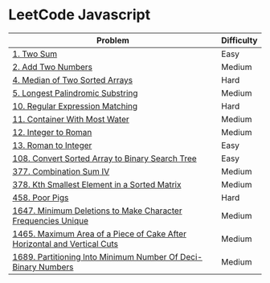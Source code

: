 # LeetCode Javascript

|Problem | Difficulty|
|---|---|
|[1. Two Sum](./Solutions/1%20-%20Two%20Sum.js)   | Easy   |
|[2. Add Two Numbers](./Solutions/2.%20Add%20Two%20Numbers.js)   |Medium   |
|[4. Median of Two Sorted Arrays](./Solutions/4%20-%20Median%20of%20Two%20Sorted%20Arrays.js)   |Hard   |
|[5. Longest Palindromic Substring](./Solutions/5%20-%20Longest%20Palindromic%20Substring.js)   |Medium   |
|[10. Regular Expression Matching](./Solutions/10%20-%20Regular%20Expression%20Matching.js)   |Hard   |
|[11. Container With Most Water](./Solutions/11%20-%20Container%20With%20Most%20Water.js)   |Medium   |
|[12. Integer to Roman](./Solutions/12%20-%20Integer%20to%20Roman.js)   |Medium   |
|[13. Roman to Integer](./Solutions/13%20-%20Roman%20to%20Integer.js)   |Easy   |
|[108. Convert Sorted Array to Binary Search Tree](./Solutions/108%20-%20Convert%20Sorted%20Array%20to%20Binary%20Search%20Tree.js)   |Easy   |
|[377. Combination Sum IV](./Solutions/377%20-%20Combination%20Sum%20IV.js)   |Medium   |
|[378. Kth Smallest Element in a Sorted Matrix](./Solutions/378%20-%20Kth%20Smallest%20Element%20in%20a%20Sorted%20Matrix.js)   |Medium   |
|[458. Poor Pigs](./Solutions/458%20-%20Poor%20Pigs.js)   |Hard   |
|[1647. Minimum Deletions to Make Character Frequencies Unique](./Solutions/1647%20-%20Minimum%20Deletions%20to%20Make%20Character%20Frequencies%20Unique.js)   |Medium   |
|[1465. Maximum Area of a Piece of Cake After Horizontal and Vertical Cuts](./Solutions/1465%20-%20%20Maximum%20Area%20of%20a%20Piece%20of%20Cake%20After%20Horizontal%20and%20Vertical%20Cuts.js)   |Medium   |
|[1689. Partitioning Into Minimum Number Of Deci-Binary Numbers](./Solutions/1689%20-%20Partitioning%20Into%20Minimum%20Number%20Of%20Deci-Binary%20Numbers.js)|Medium   |
